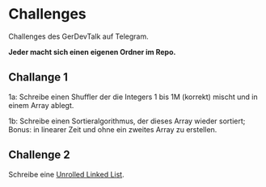 # Challenges

Challenges des GerDevTalk auf Telegram.

**Jeder macht sich einen eigenen Ordner im Repo.**

## Challange 1

1a: Schreibe einen Shuffler der die Integers 1 bis 1M (korrekt) mischt und in einem Array ablegt.

1b: Schreibe einen Sortieralgorithmus, der dieses Array wieder sortiert; Bonus: in linearer Zeit und ohne ein zweites Array zu erstellen.

## Challenge 2

Schreibe eine [Unrolled Linked List](https://en.wikipedia.org/wiki/Unrolled_linked_list).
